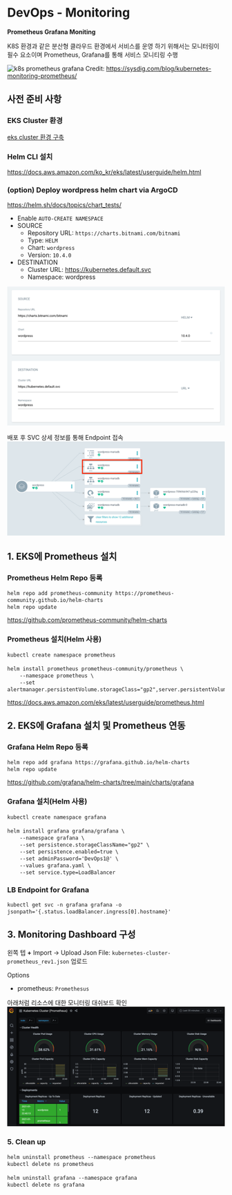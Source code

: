 # DevOps - Monitoring

__Prometheus Grafana Moniting__

K8S 환경과 같은 분산형 클라우드 환경에서 서비스를 운영 하기 위해서는 모니터링이 필수 요소이며 Prometheus, Grafana를 통해 서비스 모니티링 수행 

![k8s prometheus grafana](https://478h5m1yrfsa3bbe262u7muv-wpengine.netdna-ssl.com/wp-content/uploads/2018/08/prometheus_kubernetes_diagram_overview.png)
Credit: https://sysdig.com/blog/kubernetes-monitoring-prometheus/

## 사전 준비 사항

### EKS Cluster 환경
[eks cluster 환경 구축](../amazon-eks-argocd/README.md)

### Helm CLI 설치
https://docs.aws.amazon.com/ko_kr/eks/latest/userguide/helm.html

### (option) Deploy wordpress helm chart via ArgoCD
https://helm.sh/docs/topics/chart_tests/

- Enable `AUTO-CREATE NAMESPACE`
- SOURCE
  - Repository URL: `https://charts.bitnami.com/bitnami` 
  - Type: `HELM`
  - Chart: `wordpress`
  - Version: `10.4.0`
- DESTINATION
  - Cluster URL: https://kubernetes.default.svc
  - Namespace: wordpress

![helm wordpress](images/helm-wordpress-argo-parameter.png)

배포 후 SVC 상세 정보를 통해 Endpoint 접속
![helm wordpress svc](images/helm-wordpress-argo-svc.png)

## 1. EKS에 Prometheus 설치

### Prometheus Helm Repo 등록 
```
helm repo add prometheus-community https://prometheus-community.github.io/helm-charts
helm repo update
```

https://github.com/prometheus-community/helm-charts

### Prometheus 설치(Helm 사용)
```
kubectl create namespace prometheus

helm install prometheus prometheus-community/prometheus \
    --namespace prometheus \
    --set alertmanager.persistentVolume.storageClass="gp2",server.persistentVolume.storageClass="gp2"
```

https://docs.aws.amazon.com/eks/latest/userguide/prometheus.html

## 2. EKS에 Grafana 설치 및 Prometheus 연동

### Grafana Helm Repo 등록

```
helm repo add grafana https://grafana.github.io/helm-charts
helm repo update
```
https://github.com/grafana/helm-charts/tree/main/charts/grafana

### Grafana 설치(Helm 사용)

```
kubectl create namespace grafana

helm install grafana grafana/grafana \
    --namespace grafana \
    --set persistence.storageClassName="gp2" \
    --set persistence.enabled=true \
    --set adminPassword='DevOps1@' \
    --values grafana.yaml \
    --set service.type=LoadBalancer
```

### LB Endpoint for Grafana
```
kubectl get svc -n grafana grafana -o jsonpath='{.status.loadBalancer.ingress[0].hostname}'
```

## 3. Monitoring Dashboard 구성  

왼쪽 텝 __+__ Import -> Upload Json File:
`kubernetes-cluster-prometheus_rev1.json` 업로드

Options
  - prometheus: `Promethesus`

아래처럼 리소스에 대한 모니터링 대쉬보드 확인
![K8S Dashboard](images/grafana-k8s-dashboard.png)

### 5. Clean up

```
helm uninstall prometheus --namespace prometheus
kubectl delete ns prometheus

helm uninstall grafana --namespace grafana
kubectl delete ns grafana
```